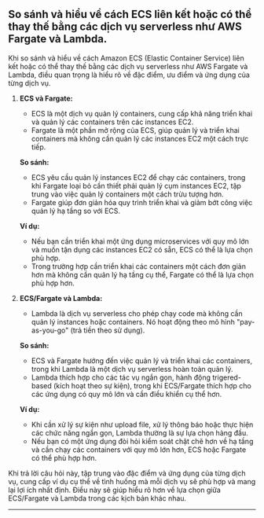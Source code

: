 ## So sánh và hiểu về cách ECS liên kết hoặc có thể thay thế bằng các dịch vụ serverless như AWS Fargate và Lambda.

Khi so sánh và hiểu về cách Amazon ECS (Elastic Container Service) liên kết hoặc có thể thay thế bằng các dịch vụ serverless như AWS Fargate và Lambda, điều quan trọng là hiểu rõ về đặc điểm, ưu điểm và ứng dụng của từng dịch vụ.

1. **ECS và Fargate:**

   - ECS là một dịch vụ quản lý containers, cung cấp khả năng triển khai và quản lý các containers trên các instances EC2.
   - Fargate là một phần mở rộng của ECS, giúp quản lý và triển khai containers mà không cần quản lý các instances EC2 một cách trực tiếp.

   **So sánh:**

   - ECS yêu cầu quản lý instances EC2 để chạy các containers, trong khi Fargate loại bỏ cần thiết phải quản lý cụm instances EC2, tập trung vào việc quản lý containers một cách trừu tượng hơn.
   - Fargate giúp đơn giản hóa quy trình triển khai và giảm bớt công việc quản lý hạ tầng so với ECS.

   **Ví dụ:**

   - Nếu bạn cần triển khai một ứng dụng microservices với quy mô lớn và muốn tận dụng các instances EC2 có sẵn, ECS có thể là lựa chọn phù hợp.
   - Trong trường hợp cần triển khai các containers một cách đơn giản hơn mà không cần quản lý hạ tầng cụ thể, Fargate có thể là lựa chọn phù hợp hơn.

2. **ECS/Fargate và Lambda:**

   - Lambda là dịch vụ serverless cho phép chạy code mà không cần quản lý instances hoặc containers. Nó hoạt động theo mô hình "pay-as-you-go" (trả tiền theo sử dụng).

   **So sánh:**

   - ECS và Fargate hướng đến việc quản lý và triển khai các containers, trong khi Lambda là một dịch vụ serverless hoàn toàn quản lý.
   - Lambda thích hợp cho các tác vụ ngắn gọn, hành động trigered-based (kích hoạt theo sự kiện), trong khi ECS/Fargate thích hợp cho các ứng dụng có quy mô lớn và cần điều khiển cụ thể hơn.

   **Ví dụ:**

   - Khi cần xử lý sự kiện như upload file, xử lý thông báo hoặc thực hiện các chức năng ngắn gọn, Lambda thường là sự lựa chọn hàng đầu.
   - Nếu bạn có một ứng dụng đòi hỏi kiểm soát chặt chẽ hơn về hạ tầng và cần chạy các containers với quy mô lớn hơn, ECS hoặc Fargate có thể phù hợp hơn.

Khi trả lời câu hỏi này, tập trung vào đặc điểm và ứng dụng của từng dịch vụ, cung cấp ví dụ cụ thể về tình huống mà mỗi dịch vụ sẽ phù hợp và mang lại lợi ích nhất định. Điều này sẽ giúp hiểu rõ hơn về lựa chọn giữa ECS/Fargate và Lambda trong các kịch bản khác nhau.

---
